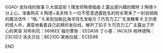 GGAD-发际线的故事
0.大腐逛街
1.理发师陶德插曲
2.露出感兴趣的模样
3.陶德十分上心，准备购买
4.陶德+洛夫特
5.一位不愿意透露姓名的校长寄来了一封自销毁的魔法信件：“哦。”
6.来到加勒比海寻找生发秘方
7.巧克力工厂生发糖果
8.王尔德的情人中，满意地看着自己前移的发际线，解开了扣子
9.巧克力工厂主露出了开心的笑容
邓布利花：5696EE
福尔摩铁：EEDA56
丁小基：1AC626
格林德陶：23C0D2
洛夫贝拉：BE210D
莱格拉威：ECEE8B

END
